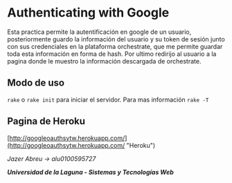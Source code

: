 # Authenticating with Google

Esta practica permite la autentificación en google de un usuario, posteriormente guardo la información del usuario y su token de sesión junto con
sus credenciales en la plataforma orchestrate, que me permite guardar toda esta información en forma de hash. Por ultimo redirijo al usuario
a la pagina donde le muestro la información descargada de orchestrate.

## Modo de uso

`rake` o `rake init` para iniciar el servidor. Para mas información `rake -T`

## Pagina de Heroku

[http://googleoauthsytw.herokuapp.com/](http://googleoauthsytw.herokuapp.com/ "Heroku")

*Jazer Abreu -> alu0100595727*

***Universidad de la Laguna - Sistemas y Tecnologías Web***
